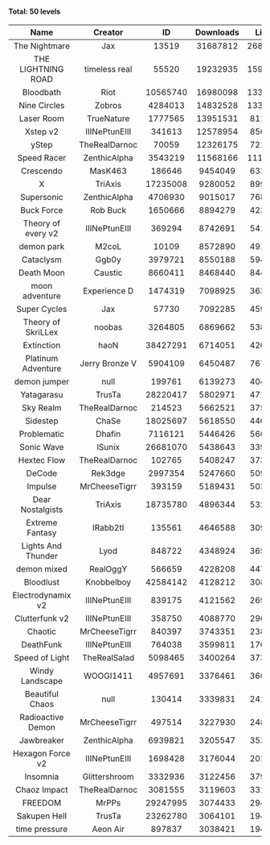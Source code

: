 #### Total: 50 levels

| Name | Creator | ID | Downloads | Likes |
|:---:|:---:|:---:|:---:|:---:|
| The Nightmare | Jax | 13519 | 31687812 | 2683073
| THE LIGHTNING ROAD | timeless real | 55520 | 19232935 | 1593904
| Bloodbath | Riot | 10565740 | 16980098 | 1330565
| Nine Circles | Zobros | 4284013 | 14832528 | 1332513
| Laser Room | TrueNature | 1777565 | 13951531 | 811760
| Xstep v2 | IIINePtunEIII | 341613 | 12578954 | 856151
| yStep | TheRealDarnoc | 70059 | 12326175 | 721712
| Speed Racer | ZenthicAlpha | 3543219 | 11568166 | 1117215
| Crescendo | MasK463 | 186646 | 9454049 | 633102
| X | TriAxis | 17235008 | 9280052 | 899210
| Supersonic | ZenthicAlpha | 4706930 | 9015017 | 768260
| Buck Force | Rob Buck | 1650666 | 8894279 | 423189
| Theory of every v2 | IIINePtunEIII | 369294 | 8742691 | 541503
| demon park | M2coL | 10109 | 8572890 | 491878
| Cataclysm | Ggb0y | 3979721 | 8550188 | 594693
| Death Moon  | Caustic | 8660411 | 8468440 | 844397
| moon adventure | Experience D | 1474319 | 7098925 | 363039
| Super Cycles | Jax | 57730 | 7092285 | 459115
| Theory of SkriLLex | noobas | 3264805 | 6869662 | 538041
| Extinction | haoN | 38427291 | 6714051 | 420562
| Platinum Adventure | Jerry Bronze V | 5904109 | 6450487 | 767086
| demon jumper | null | 199761 | 6139273 | 404610
| Yatagarasu  | TrusTa | 28220417 | 5802971 | 471227
| Sky Realm | TheRealDarnoc | 214523 | 5662521 | 375169
| Sidestep | ChaSe | 18025697 | 5618550 | 440326
| Problematic | Dhafin | 7116121 | 5446426 | 566401
| Sonic Wave | lSunix | 26681070 | 5438643 | 339769
| Hextec Flow | TheRealDarnoc | 102765 | 5408247 | 373878
| DeCode | Rek3dge | 2997354 | 5247660 | 509019
| Impulse | MrCheeseTigrr | 393159 | 5189431 | 503843
| Dear Nostalgists | TriAxis | 18735780 | 4896344 | 532107
| Extreme Fantasy | IRabb2tI | 135561 | 4646588 | 309968
| Lights And Thunder | Lyod | 848722 | 4348924 | 365464
| demon mixed | RealOggY | 566659 | 4228208 | 447976
| Bloodlust | Knobbelboy | 42584142 | 4128212 | 308242
| Electrodynamix v2 | IIINePtunEIII | 839175 | 4121562 | 269030
| Clutterfunk v2 | IIINePtunEIII | 358750 | 4088770 | 296048
| Chaotic | MrCheeseTigrr | 840397 | 3743351 | 238724
| DeathFunk | IIINePtunEIII | 764038 | 3599811 | 176323
| Speed of Light | TheRealSalad | 5098465 | 3400264 | 373578
| Windy Landscape | WOOGI1411 | 4957691 | 3376461 | 366738
| Beautiful Chaos | null | 130414 | 3339831 | 241931
| Radioactive Demon | MrCheeseTigrr | 497514 | 3227930 | 248265
| Jawbreaker | ZenthicAlpha | 6939821 | 3205547 | 353613
| Hexagon Force v2 | IIINePtunEIII | 1698428 | 3176044 | 201412
| Insomnia | Glittershroom | 3332936 | 3122456 | 379303
| Chaoz Impact | TheRealDarnoc | 3081555 | 3119603 | 331665
| FREEDOM | MrPPs | 29247995 | 3074433 | 294672
| Sakupen Hell | TrusTa | 23262780 | 3064101 | 194302
| time pressure | Aeon Air | 897837 | 3038421 | 194709
